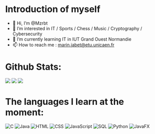 # Introduction of myself
- 👋 Hi, I’m @Mzrbt
- 👀 I’m interested in IT / Sports / Chess / Music / Cryptography / Cybersecurity
- 🌱 I’m currently learning IT in IUT Grand Ouest Normandie
- 📫 How to reach me :  marin.jabet@etu.unicaen.fr

# Github Stats:
![](https://github-readme-stats.vercel.app/api?username=Mzrbt&theme=discord_old_blurple&hide_border=false&include_all_commits=true&count_private=true)
![](https://github-readme-streak-stats.herokuapp.com/?user=Mzrbt&theme=discord_old_blurple&hide_border=false)
![](https://github-readme-stats.vercel.app/api/top-langs/?username=Mzrbt&theme=discord_old_blurple&hide_border=false&include_all_commits=true&count_private=true&layout=compact)

# The languages ​​I learn at the moment:
![C](https://img.shields.io/badge/Langage-C-black)
![Java](https://img.shields.io/badge/Langage-Java-blueviolet)
![HTML](https://img.shields.io/badge/Langage-HTML-blue)
![CSS](https://img.shields.io/badge/Langage-CSS-green)
![JavaScript](https://img.shields.io/badge/Langage-JavaScript-white)
![SQL](https://img.shields.io/badge/Langage-SQL-yellow)
![Python](https://img.shields.io/badge/Langage-Python-orange)
![JavaFX](https://img.shields.io/badge/Langage-JavaFX-red)
